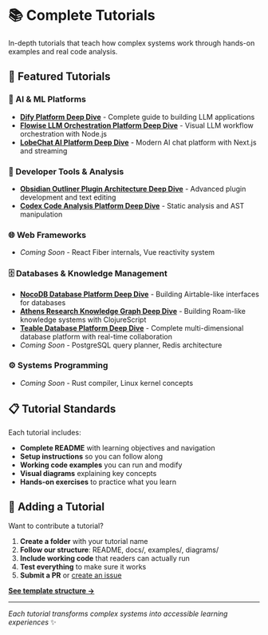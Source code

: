 # 📚 Complete Tutorials

In-depth tutorials that teach how complex systems work through hands-on examples and real code analysis.

## 🎯 Featured Tutorials

### 🤖 AI & ML Platforms
- **[Dify Platform Deep Dive](dify-platform-deep-dive/)** - Complete guide to building LLM applications
- **[Flowise LLM Orchestration Platform Deep Dive](flowise-llm-orchestration/)** - Visual LLM workflow orchestration with Node.js
- **[LobeChat AI Platform Deep Dive](lobechat-ai-platform/)** - Modern AI chat platform with Next.js and streaming

### 🔧 Developer Tools & Analysis
- **[Obsidian Outliner Plugin Architecture Deep Dive](obsidian-outliner-plugin/)** - Advanced plugin development and text editing
- **[Codex Code Analysis Platform Deep Dive](codex-analysis-platform/)** - Static analysis and AST manipulation

### 🌐 Web Frameworks  
- *Coming Soon* - React Fiber internals, Vue reactivity system

### 🗄️ Databases & Knowledge Management
- **[NocoDB Database Platform Deep Dive](nocodb-database-platform/)** - Building Airtable-like interfaces for databases
- **[Athens Research Knowledge Graph Deep Dive](athens-research-knowledge-graph/)** - Building Roam-like knowledge systems with ClojureScript
- **[Teable Database Platform Deep Dive](teable-database-platform/)** - Complete multi-dimensional database platform with real-time collaboration
- *Coming Soon* - PostgreSQL query planner, Redis architecture  

### ⚙️ Systems Programming
- *Coming Soon* - Rust compiler, Linux kernel concepts

## 📋 Tutorial Standards

Each tutorial includes:
- **Complete README** with learning objectives and navigation
- **Setup instructions** so you can follow along  
- **Working code examples** you can run and modify
- **Visual diagrams** explaining key concepts
- **Hands-on exercises** to practice what you learn

## 🚀 Adding a Tutorial

Want to contribute a tutorial?

1. **Create a folder** with your tutorial name
2. **Follow our structure**: README, docs/, examples/, diagrams/ 
3. **Include working code** that readers can actually run
4. **Test everything** to make sure it works
5. **Submit a PR** or [create an issue](https://github.com/johnxie/awesome-code-docs/issues)

**[See template structure →](../templates/tutorial-template.md)**

---

*Each tutorial transforms complex systems into accessible learning experiences* ✨